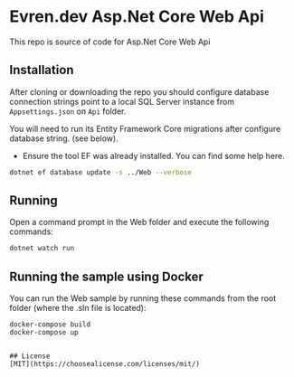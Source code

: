 # Evren.dev Asp.Net Core Web Api

This repo is source of code for Asp.Net Core Web Api

## Installation
After cloning or downloading the repo you should configure database connection strings point to a local SQL Server instance from `Appsettings.json` on `Api` folder.

You will need to run its Entity Framework Core migrations after configure database string. (see below).

* Ensure the tool EF was already installed. You can find some help here.

```bash
dotnet ef database update -s ../Web --verbose
```

## Running

Open a command prompt in the Web folder and execute the following commands:

```bash
dotnet watch run
```
## Running the sample using Docker

You can run the Web sample by running these commands from the root folder (where the .sln file is located):

```
docker-compose build
docker-compose up


## License
[MIT](https://choosealicense.com/licenses/mit/)